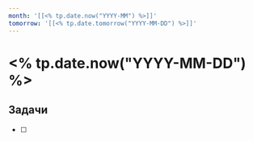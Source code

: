 ```yaml
---
month: '[[<% tp.date.now("YYYY-MM") %>]]'
tomorrow: '[[<% tp.date.tomorrow("YYYY-MM-DD") %>]]'
---
```


# <% tp.date.now("YYYY-MM-DD") %>

## Задачи

 - [ ] 
